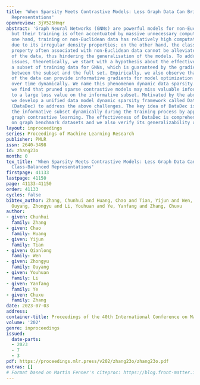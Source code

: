 ```yaml
---
title: 'When Sparsity Meets Contrastive Models: Less Graph Data Can Bring Better Class-Balanced
  Representations'
openreview: 3jV525Hmqr
abstract: 'Graph Neural Networks (GNNs) are powerful models for non-Euclidean data,
  but their training is often accentuated by massive unnecessary computation: on the
  one hand, training on non-Euclidean data has relatively high computational cost
  due to its irregular density properties; on the other hand, the class imbalance
  property often associated with non-Euclidean data cannot be alleviated by the massiveness
  of the data, thus hindering the generalisation of the models. To address the above
  issues, theoretically, we start with a hypothesis about the effectiveness of using
  a subset of training data for GNNs, which is guaranteed by the gradient distance
  between the subset and the full set. Empirically, we also observe that a subset
  of the data can provide informative gradients for model optimization and which changes
  over time dynamically. We name this phenomenon dynamic data sparsity. Additionally,
  we find that pruned sparse contrastive models may miss valuable information, leading
  to a large loss value on the informative subset. Motivated by the above findings,
  we develop a unified data model dynamic sparsity framework called Data Decantation
  (DataDec) to address the above challenges. The key idea of DataDec is to identify
  the informative subset dynamically during the training process by applying sparse
  graph contrastive learning. The effectiveness of DataDec is comprehensively evaluated
  on graph benchmark datasets and we also verify its generalizability on image data.'
layout: inproceedings
series: Proceedings of Machine Learning Research
publisher: PMLR
issn: 2640-3498
id: zhang23o
month: 0
tex_title: 'When Sparsity Meets Contrastive Models: Less Graph Data Can Bring Better
  Class-Balanced Representations'
firstpage: 41133
lastpage: 41150
page: 41133-41150
order: 41133
cycles: false
bibtex_author: Zhang, Chunhui and Huang, Chao and Tian, Yijun and Wen, Qianlong and
  Ouyang, Zhongyu and Li, Youhuan and Ye, Yanfang and Zhang, Chuxu
author:
- given: Chunhui
  family: Zhang
- given: Chao
  family: Huang
- given: Yijun
  family: Tian
- given: Qianlong
  family: Wen
- given: Zhongyu
  family: Ouyang
- given: Youhuan
  family: Li
- given: Yanfang
  family: Ye
- given: Chuxu
  family: Zhang
date: 2023-07-03
address: 
container-title: Proceedings of the 40th International Conference on Machine Learning
volume: '202'
genre: inproceedings
issued:
  date-parts:
  - 2023
  - 7
  - 3
pdf: https://proceedings.mlr.press/v202/zhang23o/zhang23o.pdf
extras: []
# Format based on Martin Fenner's citeproc: https://blog.front-matter.io/posts/citeproc-yaml-for-bibliographies/
---
```

